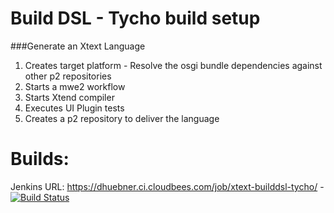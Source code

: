 Build DSL - Tycho build setup
=============================

###Generate an Xtext Language


1. Creates target platform - Resolve the osgi bundle dependencies against other p2 repositories 
2. Starts a mwe2 workflow
3. Starts Xtend compiler 
4. Executes UI Plugin tests
5. Creates a p2 repository to deliver the language


Builds:
=======

Jenkins URL: https://dhuebner.ci.cloudbees.com/job/xtext-builddsl-tycho/  - [![Build Status](https://dhuebner.ci.cloudbees.com/job/xtext-builddsl-tycho/badge/icon)](https://dhuebner.ci.cloudbees.com/job/xtext-builddsl-tycho/)

